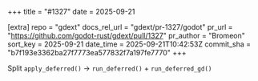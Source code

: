 +++
title = "#1327"
date = 2025-09-21

[extra]
repo = "gdext"
docs_rel_url = "gdext/pr-1327/godot"
pr_url = "https://github.com/godot-rust/gdext/pull/1327"
pr_author = "Bromeon"
sort_key = 2025-09-21
date_time = 2025-09-21T10:42:53Z
commit_sha = "b7f193e3362ba27f7773ea577832f7a197fe7770"
+++

Split `apply_deferred()` -> `run_deferred()` + `run_deferred_gd()`
